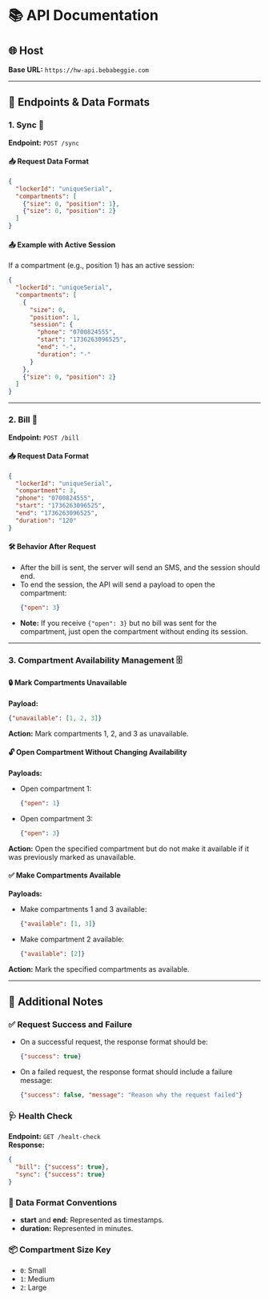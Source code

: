 # 📚 API Documentation

## 🌐 Host
**Base URL:** `https://hw-api.bebabeggie.com`

---

## 🚀 Endpoints & Data Formats

### 1. **Sync** 🔄
**Endpoint:** `POST /sync`

#### 📥 Request Data Format
```json
{
  "lockerId": "uniqueSerial",
  "compartments": [
    {"size": 0, "position": 1},
    {"size": 0, "position": 2}
  ]
}
```

#### 📤 Example with Active Session
If a compartment (e.g., position 1) has an active session:
```json
{
  "lockerId": "uniqueSerial",
  "compartments": [
    {
      "size": 0,
      "position": 1,
      "session": {
        "phone": "0700824555",
        "start": "1736263096525",
        "end": "-",
        "duration": "-"
      }
    },
    {"size": 0, "position": 2}
  ]
}
```

---

### 2. **Bill** 💸
**Endpoint:** `POST /bill`

#### 📥 Request Data Format
```json
{
  "lockerId": "uniqueSerial",
  "compartment": 3,
  "phone": "0700824555",
  "start": "1736263096525",
  "end": "1736263096525",
  "duration": "120"
}
```

#### 🛠️ Behavior After Request
- After the bill is sent, the server will send an SMS, and the session should end.
- To end the session, the API will send a payload to open the compartment:
  ```json
  {"open": 3}
  ```
- **Note:** If you receive `{"open": 3}` but no bill was sent for the compartment, just open the compartment without ending its session.

---

### 3. **Compartment Availability Management** 🗄️

#### 🔒 Mark Compartments Unavailable
**Payload:**
```json
{"unavailable": [1, 2, 3]}
```
**Action:** Mark compartments 1, 2, and 3 as unavailable.

#### 🔓 Open Compartment Without Changing Availability
**Payloads:**
- Open compartment 1:
  ```json
  {"open": 1}
  ```
- Open compartment 3:
  ```json
  {"open": 3}
  ```
**Action:** Open the specified compartment but do not make it available if it was previously marked as unavailable.

#### ✅ Make Compartments Available
**Payloads:**
- Make compartments 1 and 3 available:
  ```json
  {"available": [1, 3]}
  ```
- Make compartment 2 available:
  ```json
  {"available": [2]}
  ```
**Action:** Mark the specified compartments as available.

---

## 📝 Additional Notes

### ✅ Request Success and Failure
- On a successful request, the response format should be:
  ```json
  {"success": true}
  ```
- On a failed request, the response format should include a failure message:
  ```json
  {"success": false, "message": "Reason why the request failed"}
  ```

### 🩺 Health Check
**Endpoint:** `GET /healt-check`  
**Response:**
```json
{
  "bill": {"success": true},
  "sync": {"success": true}
}
```

### 📅 Data Format Conventions
- **start** and **end:** Represented as timestamps.
- **duration:** Represented in minutes.

### 📦 Compartment Size Key
- `0`: Small
- `1`: Medium
- `2`: Large

